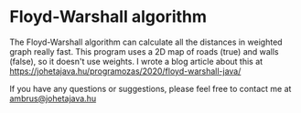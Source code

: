 # Floyd-Warshall algorithm
The Floyd-Warshall algorithm can calculate all the distances in weighted graph really fast. This program uses a 2D map of roads (true) and walls (false), so it doesn't use weights.
I wrote a blog article about this at https://johetajava.hu/programozas/2020/floyd-warshall-java/

If you have any questions or suggestions, please feel free to contact me at ambrus@johetajava.hu
